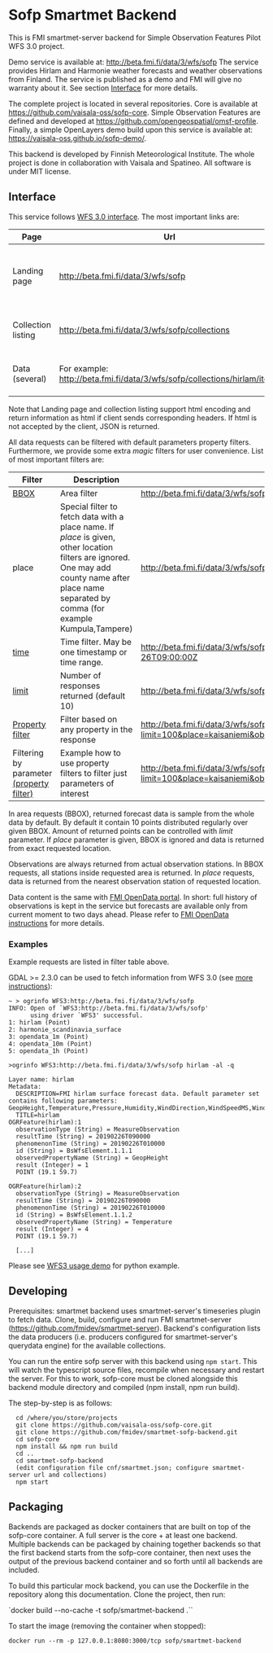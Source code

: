 # Sofp Smartmet Backend

This is FMI smartmet-server backend for Simple Observation Features Pilot WFS 3.0 project.

Demo service is available at: http://beta.fmi.fi/data/3/wfs/sofp The service provides Hirlam and Harmonie weather forecasts and weather observations from Finland. The service is published as a demo and FMI will give no warranty about it. See section [Interface](#Interface) for more details.

The complete project is located in several repositories. Core is available at https://github.com/vaisala-oss/sofp-core. Simple Observation Features are defined and developed at https://github.com/opengeospatial/omsf-profile. Finally, a simple OpenLayers demo build upon this service is available at: https://vaisala-oss.github.io/sofp-demo/.

This backend is developed by Finnish Meteorological Institute. The whole project is done in collaboration with Vaisala and Spatineo. All software is under MIT license.

## Interface

This service follows [WFS 3.0 interface](https://cdn.rawgit.com/opengeospatial/WFS_FES/3.0.0-draft.1/docs/17-069.html). The most important links are:

|Page|Url|Description|
|-|-|-|
|Landing page| http://beta.fmi.fi/data/3/wfs/sofp | Contain information about the server and links to collections |
|Collection listing|http://beta.fmi.fi/data/3/wfs/sofp/collections | List of collections with links to actual data |
| Data (several) | For example: http://beta.fmi.fi/data/3/wfs/sofp/collections/hirlam/items | Data returned with default parameters |

Note that Landing page and collection listing support html encoding and return information as html if client sends corresponding headers. If html is not accepted by the client, JSON is returned.

All data requests can be filtered with default parameters property filters. Furthermore, we provide some extra _magic_ filters for user convenience. List of most important filters are:

|Filter|Description|Example|
|-|-|-|
|[BBOX](https://cdn.rawgit.com/opengeospatial/WFS_FES/3.0.0-draft.1/docs/17-069.html#_parameter_bbox)| Area filter | http://beta.fmi.fi/data/3/wfs/sofp/collections/hirlam/items?bbox=19,59,20,60 |
|place | Special filter to fetch data with a place name. If _place_ is given, other location filters are ignored. One may add county name after place name separated by comma (for example Kumpula,Tampere) |http://beta.fmi.fi/data/3/wfs/sofp/collections/opendata_1m/items?place=kaisaniemi |
|[time](https://cdn.rawgit.com/opengeospatial/WFS_FES/3.0.0-draft.1/docs/17-069.html#_parameter_time)| Time filter. May be one timestamp or time range.|http://beta.fmi.fi/data/3/wfs/sofp/collections/opendata_1m/items?time=2018-02-26T08:00:00Z/2018-02-26T09:00:00Z |
|[limit](https://cdn.rawgit.com/opengeospatial/WFS_FES/3.0.0-draft.1/docs/17-069.html#_parameter_limit) | Number of responses returned (default 10) |http://beta.fmi.fi/data/3/wfs/sofp/collections/hirlam/items?bbox=19,59,20,60&limit=100 |
|[Property filter](https://cdn.rawgit.com/opengeospatial/WFS_FES/3.0.0-draft.1/docs/17-069.html#_parameters_for_filtering_on_feature_properties) | Filter based on any property in the response |http://beta.fmi.fi/data/3/wfs/sofp/collections/hirlam/items?limit=100&place=kaisaniemi&observedPropertyName=WindSpeedMS&phenomenonTime=20190225T080000 |
| Filtering by parameter [(property filter)](https://cdn.rawgit.com/opengeospatial/WFS_FES/3.0.0-draft.1/docs/17-069.html#_parameters_for_filtering_on_feature_properties) |Example how to use property filters to filter just parameters of interest |http://beta.fmi.fi/data/3/wfs/sofp/collections/hirlam/items?limit=100&place=kaisaniemi&observedPropertyName=WindSpeedMS,WindDirection |

In area requests (BBOX), returned forecast data is sample from the whole data by default. By default it contain 10 points distributed regularly over given BBOX. Amount of returned points can be controlled with _limit_ parameter. If _place_ parameter is given, BBOX is ignored and data is returned from exact requested location.

Observations are always returned from actual observation stations. In BBOX requests, all stations inside requested area is returned. In _place_ requests, data is returned from the nearest observation station of requested location.

Data content is the same with [FMI OpenData portal](https://en.ilmatieteenlaitos.fi/open-data). In short: full history of observations is kept in the service but forecasts are available only from current moment to two days ahead. Please refer to [FMI OpenData instructions](https://en.ilmatieteenlaitos.fi/open-data) for more details.

### Examples

Example requests are listed in filter table above.

GDAL >= 2.3.0 can be used to fetch information from WFS 3.0 (see [more instructions](https://gdal.org/drv_wfs3.html)):

```
~ > ogrinfo WFS3:http://beta.fmi.fi/data/3/wfs/sofp
INFO: Open of `WFS3:http://beta.fmi.fi/data/3/wfs/sofp'
      using driver `WFS3' successful.
1: hirlam (Point)
2: harmonie_scandinavia_surface
3: opendata_1m (Point)
4: opendata_10m (Point)
5: opendata_1h (Point)
```

```
>ogrinfo WFS3:http://beta.fmi.fi/data/3/wfs/sofp hirlam -al -q

Layer name: hirlam
Metadata:
  DESCRIPTION=FMI hirlam surface forecast data. Default parameter set contains following parameters: GeopHeight,Temperature,Pressure,Humidity,WindDirection,WindSpeedMS,WindUMS,WindVMS,MaximumWind,WindGust,DewPoint,TotalCloudCover,WeatherSymbol3,LowCloudCover,MediumCloudCover,HighCloudCover,Precipitation1h,PrecipitationAmount,RadiationGlobalAccumulation,RadiationLWAccumulation,RadiationNetSurfaceLWAccumulation,RadiationNetSurfaceSWAccumulation,RadiationDiffuseAccumulation,LandSeaMask
  TITLE=hirlam
OGRFeature(hirlam):1
  observationType (String) = MeasureObservation
  resultTime (String) = 20190226T090000
  phenomenonTime (String) = 20190226T010000
  id (String) = BsWfsElement.1.1.1
  observedPropertyName (String) = GeopHeight
  result (Integer) = 1
  POINT (19.1 59.7)

OGRFeature(hirlam):2
  observationType (String) = MeasureObservation
  resultTime (String) = 20190226T090000
  phenomenonTime (String) = 20190226T010000
  id (String) = BsWfsElement.1.1.2
  observedPropertyName (String) = Temperature
  result (Integer) = 4
  POINT (19.1 59.7)

  [...]
  ```

Please see [WFS3 usage demo](WFS3%20usage%20demo.md) for python example.

## Developing

Prerequisites: smartmet backend uses smartmet-server's timeseries plugin to fetch data. Clone, build, configure and run FMI smartmet-server (https://github.com/fmidev/smartmet-server). Backend's configuration lists the data producers (i.e. producers configured for smartmet-server's querydata engine) for the available collections.

You can run the entire sofp server with this backend using ```npm start```. This will watch the typescript source files, recompile when necessary and restart the server. For this to work, sofp-core must be cloned alongside this backend module directory and compiled (npm install, npm run build).

The step-by-step is as follows:

```
  cd /where/you/store/projects
  git clone https://github.com/vaisala-oss/sofp-core.git
  git clone https://github.com/fmidev/smartmet-sofp-backend.git
  cd sofp-core
  npm install && npm run build
  cd ..
  cd smartmet-sofp-backend
  (edit configuration file cnf/smartmet.json; configure smartmet-server url and collections)
  npm start
```

## Packaging

Backends are packaged as docker containers that are built on top of the sofp-core container. A full server is the core + at least one backend. Multiple backends can be packaged by chaining together backends so that the first backend starts from the sofp-core container, then next uses the output of the previous backend container and so forth until all backends are included.

To build this particular mock backend, you can use the Dockerfile in the repository along this documentation. Clone the project, then run:

  `docker build --no-cache -t sofp/smartmet-backend .``

To start the image (removing the container when stopped):

  `docker run --rm -p 127.0.0.1:8080:3000/tcp sofp/smartmet-backend`
